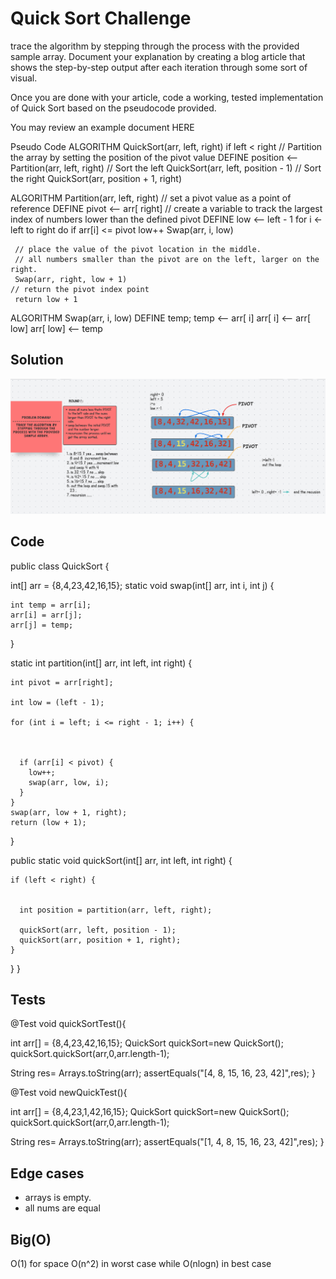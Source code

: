 # Quick Sort Challenge 
trace the algorithm by stepping through the process with the provided sample array. Document your explanation by creating a blog article that shows the step-by-step output after each iteration through some sort of visual.

Once you are done with your article, code a working, tested implementation of Quick Sort based on the pseudocode provided.

You may review an example document HERE

Pseudo Code
ALGORITHM QuickSort(arr, left, right)
    if left < right
        // Partition the array by setting the position of the pivot value
        DEFINE position <-- Partition(arr, left, right)
        // Sort the left
        QuickSort(arr, left, position - 1)
        // Sort the right
        QuickSort(arr, position + 1, right)

ALGORITHM Partition(arr, left, right)
    // set a pivot value as a point of reference
    DEFINE pivot <-- arr[ right]
    // create a variable to track the largest index of numbers lower than the defined pivot
    DEFINE low <-- left - 1
    for i <- left to right do
        if arr[i] <= pivot
            low++
            Swap(arr, i, low)

     // place the value of the pivot location in the middle.
     // all numbers smaller than the pivot are on the left, larger on the right.
     Swap(arr, right, low + 1)
    // return the pivot index point
     return low + 1

ALGORITHM Swap(arr, i, low)
    DEFINE temp;
    temp <-- arr[ i]
    arr[ i] <-- arr[ low]
    arr[ low] <-- temp


## Solution 
![img](assets/quickSort.png)

## Code 
public class QuickSort {


  int[] arr = {8,4,23,42,16,15};
  static void swap(int[] arr, int i, int j) {

    int temp = arr[i];
    arr[i] = arr[j];
    arr[j] = temp;
  }

  static int partition(int[] arr, int left, int right) {



    int pivot = arr[right];

    int low = (left - 1);

    for (int i = left; i <= right - 1; i++) {



      if (arr[i] < pivot) {
        low++;
        swap(arr, low, i);
      }
    }
    swap(arr, low + 1, right);
    return (low + 1);
  }

  public static void quickSort(int[] arr, int left, int right) {

    if (left < right) {


      int position = partition(arr, left, right);

      quickSort(arr, left, position - 1);
      quickSort(arr, position + 1, right);
    }
  }
}

## Tests

@Test
  void quickSortTest(){

  int arr[] = {8,4,23,42,16,15};
  QuickSort quickSort=new QuickSort();
  quickSort.quickSort(arr,0,arr.length-1);

  String res= Arrays.toString(arr);
  assertEquals("[4, 8, 15, 16, 23, 42]",res);
}


@Test
  void newQuickTest(){

  int arr[] = {8,4,23,1,42,16,15};
  QuickSort quickSort=new QuickSort();
  quickSort.quickSort(arr,0,arr.length-1);

  String res= Arrays.toString(arr);
  assertEquals("[1, 4, 8, 15, 16, 23, 42]",res);
}

## Edge cases 
* arrays is empty.
* all nums are equal

## Big(O)
O(1) for space 
O(n^2) in worst case while O(nlogn) in best case 